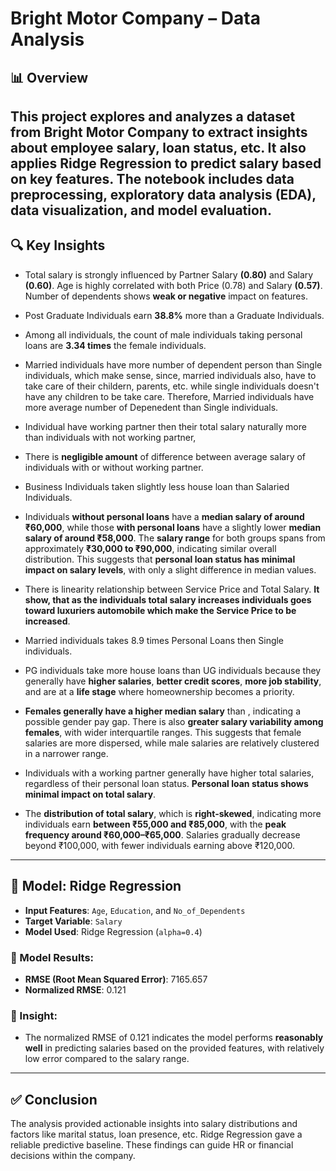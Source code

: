# Bright Motor Company – Data Analysis

## 📊 Overview

This project explores and analyzes a dataset from Bright Motor Company to extract insights about employee salary, loan status, etc. It also applies Ridge Regression to predict salary based on key features. The notebook includes data preprocessing, exploratory data analysis (EDA), data visualization, and model evaluation.
---

## 🔍 Key Insights
- Total salary is strongly influenced by Partner Salary **(0.80)** and Salary **(0.60)**. Age is highly correlated with both Price (0.78) and Salary **(0.57)**. Number of dependents shows **weak or negative** impact on features.

- Post Graduate Individuals earn **38.8%** more than a Graduate Individuals. 

- Among all individuals, the count of male individuals taking personal loans are **3.34 times** the female individuals.

- Married individuals have more number of dependent person than Single individuals, which make sense, since, married individuals also, have to take care of their childern, parents, etc. while single individuals doesn't have any children to be take care. Therefore, Married individuals have more average number of Depenedent than Single individuals. 

- Individual have working partner then their total salary naturally more than individuals with not working partner,

- There is **negligible amount** of difference between average salary of individuals with or without working partner.

- Business Individuals taken slightly less house loan than Salaried Individuals.

-  Individuals **without personal loans** have a **median salary of around ₹60,000**, while those **with personal loans** have a slightly lower **median salary of around ₹58,000**. The **salary range** for both groups spans from approximately **₹30,000 to ₹90,000**, indicating similar overall distribution. This suggests that **personal loan status has minimal impact on salary levels**, with only a slight difference in median values.

- There is linearity relationship between Service Price and Total Salary. **It show, that as the individuals total salary increases individuals goes toward luxuriers automobile which make the Service Price to be increased**. 

- Married individuals takes 8.9 times Personal Loans then Single individuals.

- PG individuals take more house loans than UG individuals because they generally have **higher salaries**, **better credit scores**, **more job stability**, and are at a **life stage** where homeownership becomes a priority.

- **Females generally have a higher median salary** than , indicating a possible gender pay gap. There is also **greater salary variability among females**, with wider interquartile ranges. This suggests that female salaries are more dispersed, while male salaries are relatively clustered in a narrower range.

- Individuals with a working partner generally have higher total salaries, regardless of their personal loan status. **Personal loan status shows minimal impact on total salary**.

- The **distribution of total salary**, which is **right-skewed**, indicating more individuals earn **between ₹55,000 and ₹85,000**, with the **peak frequency around ₹60,000–₹65,000**. Salaries gradually decrease beyond ₹100,000, with fewer individuals earning above ₹120,000. 

---

## 🤖 Model: Ridge Regression

* **Input Features**: `Age`, `Education`, and `No_of_Dependents`
* **Target Variable**: `Salary`
* **Model Used**: Ridge Regression (`alpha=0.4`)

### 🔢 Model Results:

* **RMSE (Root Mean Squared Error)**: 7165.657
* **Normalized RMSE**: 0.121

### 📌 Insight:

* The normalized RMSE of 0.121 indicates the model performs **reasonably well** in predicting salaries based on the provided features, with relatively low error compared to the salary range.


---

## ✅ Conclusion

The analysis provided actionable insights into salary distributions and factors like marital status, loan presence, etc. Ridge Regression gave a reliable predictive baseline. These findings can guide HR or financial decisions within the company.
